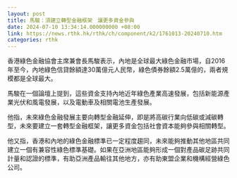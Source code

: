 ```yaml
---
layout: post
title: 馬駿：須建立轉型金融框架　讓更多資金參與
date: 2024-07-10 13:34:14.000000000 +08:00
link: https://news.rthk.hk/rthk/ch/component/k2/1761013-20240710.htm
categories: rthk
---
```


香港綠色金融協會主席兼會長馬駿表示，內地是全球最大綠色金融市場，自2016年至今，內地綠色信貸餘額達30萬億元人民幣，綠色債券餘額2.5萬億的，兩者規模都是全球最大。

馬駿在一個論壇上提到，這些資金支持內地近年綠色產業高速發展，包括新能源產業光伏和風電發展，以及電動車及相關電池生產發展。

他指，未來綠色金融發展主要向轉型金融延伸，即是將高碳行業向低碳或減碳轉型，未來要建立一套轉型金融框架，讓更多資金包括社會資本能夠參與相關轉型。

他又指，香港和內地的綠色金融標準已一定程度趨同，未來能夠推動其他地區共同建立一個有兼容性綠色標準基礎。如果在亞洲地區能夠形成一個對產品碳足跡共同計量和認證的標準，有助亞洲產品輸往其他地方，亦有助東盟企業和機構經營綠色公司。

